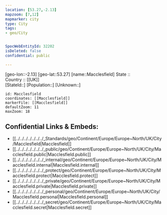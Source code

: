 ```yaml
---
location: [53.27,-2.13] 
mapzoom: [7,12] 
mapmarker: city 
type: City
tags:
- geo/City


SpocWebEntityId: 32202
isDeleted: false
confidential: public

---
```

[geo-lon::-2.13] 
[geo-lat::53.27] 
[name::Macclesfield] 
State ::  
Country :: [[UK]]  
[StateId::] 
[Population::] 
[Unknown::] 


```leaflet
id: Macclesfield
coordinates: [[Macclesfield]] 
markerFile: [[Macclesfield]] 
defaultZoom: 11 
maxZoom: 18
```


## Confidential Links & Embeds: 
- [[../../../../../../../_Standards/geo/Continent/Europe/Europe~North/UK/City/Macclesfield|Macclesfield]] 
- [[../../../../../../../_public/geo/Continent/Europe/Europe~North/UK/City/Macclesfield.public|Macclesfield.public]] 
- [[../../../../../../../_internal/geo/Continent/Europe/Europe~North/UK/City/Macclesfield.internal|Macclesfield.internal]] 
- [[../../../../../../../_protect/geo/Continent/Europe/Europe~North/UK/City/Macclesfield.protect|Macclesfield.protect]] 
- [[../../../../../../../_private/geo/Continent/Europe/Europe~North/UK/City/Macclesfield.private|Macclesfield.private]] 
- [[../../../../../../../_personal/geo/Continent/Europe/Europe~North/UK/City/Macclesfield.personal|Macclesfield.personal]] 
- [[../../../../../../../_secret/geo/Continent/Europe/Europe~North/UK/City/Macclesfield.secret|Macclesfield.secret]] 
